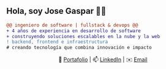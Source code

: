 ## Hola, soy Jose Gaspar 👋🏼

```diff
@@ ingeniero de software | fullstack & devops @@
+ 4 años de experiencia en desarrollo de software
+ construyendo soluciones escalables en la nube y la web
! backend, frontend e infraestructura
# creando tecnología que combina innovación e impacto
```
<p align="center"> 🐼 <a href="https://www.devgaspar.me/">Portafolio</a> | 📫 <a href="https://www.linkedin.com/in/devgaspar">LinkedIn</a> | ✉️ <a href="mailto:jgasparlopez29@gmail.com">Email</a></p>
